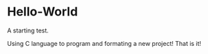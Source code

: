 # Hello-World
A starting test.

Using C language to program and formating a new project!
That is it!
